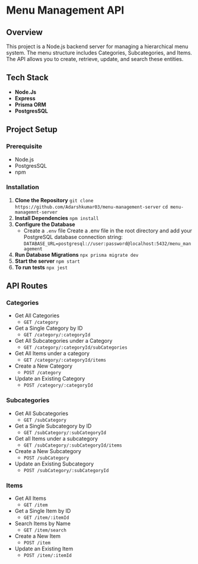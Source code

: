 # Menu Management API

## Overview

This project is a Node.js backend server for managing a hierarchical menu system. The menu structure includes Categories, Subcategories, and Items. The API allows you to create, retrieve, update, and search these entities.

## Tech Stack

- **Node.Js**
- **Express**
- **Prisma ORM**
- **PostgresSQL**

## Project Setup

### Prerequisite

- Node.js
- PostgresSQL
- npm

### Installation

1. **Clone the Repository**
   `git clone https://github.com/Adarshkumar03/menu-management-server`
   `cd menu-managemnt-server`
2. **Install Dependencies**
   `npm install`
3. **Configure the Database**
   - Create a `.env` file Create a .env file in the root directory and add your PostgreSQL database connection string:
     `DATABASE_URL=postgresql://user:password@localhost:5432/menu_management`
4. **Run Database Migrations**
   `npx prisma migrate dev`
5. **Start the server**
   `npm start`
6. **To run tests**
   `npx jest`   

## API Routes

### Categories

- Get All Categories
  - `GET /category`
- Get a Single Category by ID
  - `GET /category/:categoryId`
- Get All Subcategories under a Category
  - `GET /category/:categoryId/subCategories`
- Get All Items under a category
  - `GET /category/:categoryId/items`
- Create a New Category
  - `POST /category`
- Update an Existing Category
  - `POST /category/:categoryId`

### Subcategories

- Get All Subcategories
  - `GET /subCategory`
- Get a Single Subcategory by ID
  - `GET /subCategory/:subCategoryId`
- Get all Items under a subcategory
  - `GET /subCategory/:subCategoryId/items`
- Create a New Subcategory
  - `POST /subCategory`
- Update an Existing Subcategory
  - `POST /subCategory/:subCategoryId`

### Items

- Get All Items
  - `GET /item`
- Get a Single Item by ID
  - `GET /item/:itemId`
- Search Items by Name
  - `GET /item/search`
- Create a New Item
  - `POST /item`
- Update an Existing Item
  - `POST /item/:itemId`
